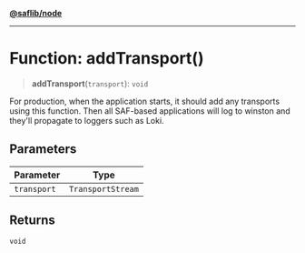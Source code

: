 [**@saflib/node**](../index.md)

---

# Function: addTransport()

> **addTransport**(`transport`): `void`

For production, when the application starts, it should add any transports using this function. Then all SAF-based applications will log to winston and they'll propagate to loggers such as Loki.

## Parameters

| Parameter   | Type              |
| ----------- | ----------------- |
| `transport` | `TransportStream` |

## Returns

`void`
